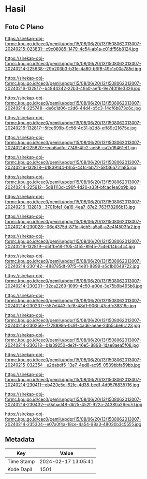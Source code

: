 # Hasil

## Foto C Plano

https://sirekap-obj-formc.kpu.go.id/cec0/pemilu/pdpr/15/08/06/20/13/1508062013007-20240215-023831--c9c08085-1479-4c54-ab1a-c01df56b8124.jpg

https://sirekap-obj-formc.kpu.go.id/cec0/pemilu/pdpr/15/08/06/20/13/1508062013007-20240214-225638--29b203b3-b31e-4a80-b6f8-49c1c00a785d.jpg

https://sirekap-obj-formc.kpu.go.id/cec0/pemilu/pdpr/15/08/06/20/13/1508062013007-20240216-132817--b4844342-22b3-49a0-aefb-9e740f8e3326.jpg

https://sirekap-obj-formc.kpu.go.id/cec0/pemilu/pdpr/15/08/06/20/13/1508062013007-20240214-225748--de6c1d06-c2d6-44d4-b5c3-14cf6b873c6c.jpg

https://sirekap-obj-formc.kpu.go.id/cec0/pemilu/pdpr/15/08/06/20/13/1508062013007-20240216-132817--5fce699b-9c56-4c31-b2d8-eff89e21675e.jpg

https://sirekap-obj-formc.kpu.go.id/cec0/pemilu/pdpr/15/08/06/20/13/1508062013007-20240214-225820--eda6adfd-7749-4fc2-ae56-ca2c19461ef1.jpg

https://sirekap-obj-formc.kpu.go.id/cec0/pemilu/pdpr/15/08/06/20/13/1508062013007-20240216-132818--b1839144-b1b5-44fc-bb72-58f36a721a85.jpg

https://sirekap-obj-formc.kpu.go.id/cec0/pemilu/pdpr/15/08/06/20/13/1508062013007-20240214-225912--5d81113d-c90f-4d20-a33f-bfcac1ea0b9b.jpg

https://sirekap-obj-formc.kpu.go.id/cec0/pemilu/pdpr/15/08/06/20/13/1508062013007-20240216-132818--3701bfe1-8a19-4ea7-87e2-763f78266b13.jpg

https://sirekap-obj-formc.kpu.go.id/cec0/pemilu/pdpr/15/08/06/20/13/1508062013007-20240214-230028--06c4375d-871e-4eb5-a5a8-a2e4f4503fa2.jpg

https://sirekap-obj-formc.kpu.go.id/cec0/pemilu/pdpr/15/08/06/20/13/1508062013007-20240216-132819--d5ffbe18-ff05-4f55-8945-754eb14bc4c4.jpg

https://sirekap-obj-formc.kpu.go.id/cec0/pemilu/pdpr/15/08/06/20/13/1508062013007-20240214-230142--488785df-97f5-4e81-8899-a5c1b0649722.jpg

https://sirekap-obj-formc.kpu.go.id/cec0/pemilu/pdpr/15/08/06/20/13/1508062013007-20240214-230201--32ca2269-1099-4c50-a00d-3e75b9b495b6.jpg

https://sirekap-obj-formc.kpu.go.id/cec0/pemilu/pdpr/15/08/06/20/13/1508062013007-20240214-230237--557ef443-fcf8-48d1-906f-47cdfc38318c.jpg

https://sirekap-obj-formc.kpu.go.id/cec0/pemilu/pdpr/15/08/06/20/13/1508062013007-20240214-230256--f728899a-0c91-4ad6-aeae-24b5cbe6c123.jpg

https://sirekap-obj-formc.kpu.go.id/cec0/pemilu/pdpr/15/08/06/20/13/1508062013007-20240214-230318--b1a39250-de2f-46e5-8898-1dae8aea5f08.jpg

https://sirekap-obj-formc.kpu.go.id/cec0/pemilu/pdpr/15/08/06/20/13/1508062013007-20240215-032354--e2dabdf5-13e7-4ed8-ac95-0539bbfa59bb.jpg

https://sirekap-obj-formc.kpu.go.id/cec0/pemilu/pdpr/15/08/06/20/13/1508062013007-20240214-230411--eb420e5d-62fe-4d38-bcdf-4d95768357f6.jpg

https://sirekap-obj-formc.kpu.go.id/cec0/pemilu/pdpr/15/08/06/20/13/1508062013007-20240214-230432--c0abad48-db25-452f-922a-24380a26ec7d.jpg

https://sirekap-obj-formc.kpu.go.id/cec0/pemilu/pdpr/15/08/06/20/13/1508062013007-20240214-235304--e07a0f4a-18ce-4a54-98a3-48030b3c5555.jpg


## Metadata

| Key        | Value               |
| ---------- | ------------------- |
| Time Stamp | 2024-02-17 13:05:41 |
| Kode Dapil | 1501                |



